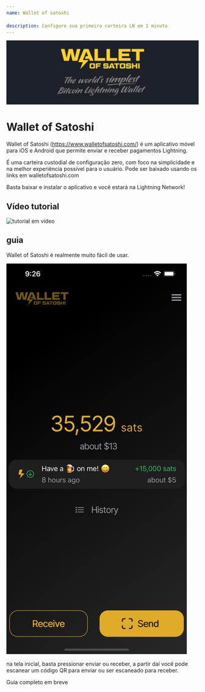 ```yaml
---
name: Wallet of satoshi

description: Configure sua primeira carteira LN em 1 minuto
---
```


![capa](assets/cover.jpeg)

# Wallet of Satoshi

Wallet of Satoshi (https://www.walletofsatoshi.com/) é um aplicativo móvel para iOS e Android que permite enviar e receber pagamentos Lightning.

É uma carteira custodial de configuração zero, com foco na simplicidade e na melhor experiência possível para o usuário. Pode ser baixado usando os links em walletofsatoshi.com

Basta baixar e instalar o aplicativo e você estará na Lightning Network!

## Vídeo tutorial

![tutorial em vídeo](https://youtu.be/Es4InK3lq5c)

## guia

Wallet of Satoshi é realmente muito fácil de usar.

![capa](assets/1.png)

na tela inicial, basta pressionar enviar ou receber, a partir daí você pode escanear um código QR para enviar ou ser escaneado para receber.

Guia completo em breve
